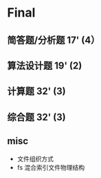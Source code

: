
# Final

## 简答题/分析题 17' (4）

## 算法设计题 19' (2) 

## 计算题 32' (3)

## 综合题 32' (3) 

## misc

- 文件组织方式
- fs 混合索引文件物理结构

